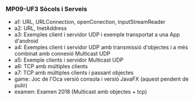 ### MP09-UF3 Sòcols i Serveis

 - a1: URL, URLConnection, openConection, inputStreamReader
 - a2: URL, InetAddress
 - a3: Exemples client i servidor UDP i exemple transportat a una App d'android
 - a4: Exemples client i servidor UDP amb transmissió d'objectes i a més combinat amb connexió Multicast UDP
 - a5: Exemple clients i servidor Multicast UDP
 - a6: TCP amb múltiples clients
 - a7: TCP amb múltiples clients i passant objectes
 - game: Joc de l'Oca versió consola i versió JavaFX (aquest pendent de pulir)
 - examen: Examen 2018 (Multicast amb objectes + tcp)
